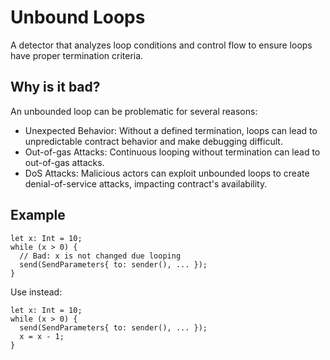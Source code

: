 # Unbound Loops

A detector that analyzes loop conditions and control flow to ensure loops have proper termination criteria.

## Why is it bad?
An unbounded loop can be problematic for several reasons:
* Unexpected Behavior: Without a defined termination, loops can lead to unpredictable contract behavior and make debugging difficult.
* Out-of-gas Attacks: Continuous looping without termination can lead to out-of-gas attacks.
* DoS Attacks: Malicious actors can exploit unbounded loops to create denial-of-service attacks, impacting contract's availability.

## Example
```tact
let x: Int = 10;
while (x > 0) {
  // Bad: x is not changed due looping
  send(SendParameters{ to: sender(), ... });
}
```

Use instead:
```tact
let x: Int = 10;
while (x > 0) {
  send(SendParameters{ to: sender(), ... });
  x = x - 1;
}
```
